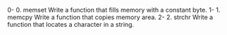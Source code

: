0-	0. memset  Write a function that fills memory with a constant byte.
1-	1. memcpy  Write a function that copies memory area.
2-	2. strchr  Write a function that locates a character in a string.

